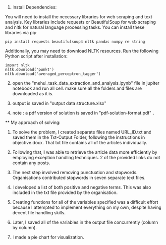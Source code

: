 1) Install Dependencies:

 You will need to install the necessary libraries for web scraping and text analysis. Key libraries include requests or BeautifulSoup for web scraping and nltk for natural language processing tasks. You can install these libraries via pip:

	pip install requests beautifulsoup4 nltk pandas numpy re string

 Additionally, you may need to download NLTK resources. Run the following Python script after installation:

	import nltk
	nltk.download('punkt')
	nltk.download('averaged_perceptron_tagger')

2) open the "mehul_task_data_extraction_and_analysis.ipynb" file in jupiter notebook and run all cell. make sure all the folders and files are downloaded as it is.

3) output is saved in "output data structure.xlsx"

4) note : a pdf version of solution is saved in "pdf-solution-format.pdf" .


** My approach of solving: 
1) To solve the problem, I created separate files named URL_ID.txt and saved them in the Txt-Output Folder, following the instructions in objective.docx. That txt file contains all of the articles individually.


2) Following that, I was able to retrieve the article data more efficiently by employing exception handling techniques. 2 of the provided links do not contain any posts.

3) The next step involved removing punctuation and stopwords. Organisations contributed stopwords in seven separate text files.

4) I developed a list of both positive and negative terms. This was also included in the txt file provided by the organisation.


5) Creating functions for all of the variables specified was a difficult effort because I attempted to implement everything on my own, despite having decent file handling skills. 

6) Later, I saved all of the variables in the output file concurrently (column by column).

7) I made a pie chart for visualization.

